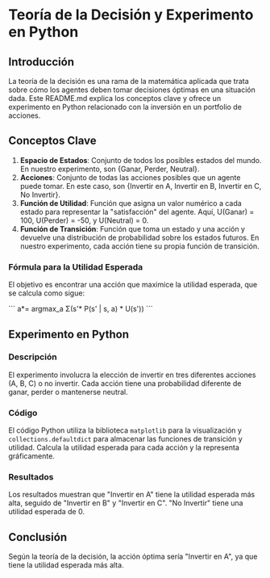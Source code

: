 
# Teoría de la Decisión y Experimento en Python

## Introducción

La teoría de la decisión es una rama de la matemática aplicada que trata sobre cómo los agentes deben tomar decisiones óptimas en una situación dada. Este README.md explica los conceptos clave y ofrece un experimento en Python relacionado con la inversión en un portfolio de acciones.

## Conceptos Clave

1. **Espacio de Estados**: Conjunto de todos los posibles estados del mundo. En nuestro experimento, son {Ganar, Perder, Neutral}.
2. **Acciones**: Conjunto de todas las acciones posibles que un agente puede tomar. En este caso, son {Invertir en A, Invertir en B, Invertir en C, No Invertir}.
3. **Función de Utilidad**: Función que asigna un valor numérico a cada estado para representar la "satisfacción" del agente. Aquí, U(Ganar) = 100, U(Perder) = -50, y U(Neutral) = 0.
4. **Función de Transición**: Función que toma un estado y una acción y devuelve una distribución de probabilidad sobre los estados futuros. En nuestro experimento, cada acción tiene su propia función de transición.

### Fórmula para la Utilidad Esperada

El objetivo es encontrar una acción que maximice la utilidad esperada, que se calcula como sigue:

\```
a*= argmax_a Σ(s'* P(s' | s, a) * U(s'))
\```

## Experimento en Python

### Descripción

El experimento involucra la elección de invertir en tres diferentes acciones (A, B, C) o no invertir. Cada acción tiene una probabilidad diferente de ganar, perder o mantenerse neutral.

### Código

El código Python utiliza la biblioteca `matplotlib` para la visualización y `collections.defaultdict` para almacenar las funciones de transición y utilidad. Calcula la utilidad esperada para cada acción y la representa gráficamente.

### Resultados

Los resultados muestran que "Invertir en A" tiene la utilidad esperada más alta, seguido de "Invertir en B" y "Invertir en C". "No Invertir" tiene una utilidad esperada de 0.

## Conclusión

Según la teoría de la decisión, la acción óptima sería "Invertir en A", ya que tiene la utilidad esperada más alta.
